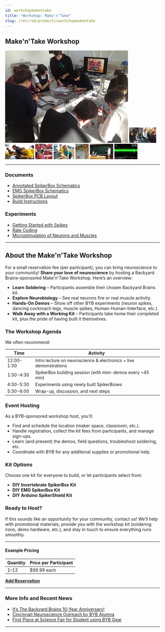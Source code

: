 ```yaml
---
id: workshopmakentake
title: "Workshop: Make'n'Take"
slug: /retired/products/workshopmakentake
---
```


## Make'n'Take Workshop

![MakeTake09 Product](./img/maketake09_product.jpg)
[![MakeTake01 small](./img/maketake01_sm.jpg)](./img/maketake01.jpg)
[![MakeTake02 small](./img/maketake02_sm.jpg)](./img/maketake02.jpg)
[![MakeTake03 small](./img/maketake03_sm.jpg)](./img/maketake03.jpg)
[![MakeTake04 small](./img/maketake04_sm.jpg)](./img/maketake04.jpg)
[![MakeTake05 small](./img/maketake05_sm.jpg)](./img/maketake05.jpg)
[![MakeTake06 small](./img/maketake06_sm.jpg)](./img/maketake06.jpg)
[![MakeTake08 small](./img/maketake08_sm.jpg)](./img/maketake08.jpg)

---

### Documents

  - [Annotated SpikerBox Schematics](./files/SpikerBox.v.1.3c.Annotated.Schematics.pdf)
  - [EMG SpikerBox Schematics](./files/EMGSpikerBox.v.1.0.pdf)
  - [SpikerBox PCB Layout](./files/SpikerBox.v.1.3c.layout.pdf)
  - [Build Instructions](/diy/spikerbox)

### Experiments

  - [Getting Started with Spikes](/experiments/spikerbox)
  - [Rate Coding](/experiments/ratecoding)
  - [Microstimulation of Neurons and Muscles](/experiments/microstimulation)

---

## About the Make'n'Take Workshop

For a small reservation fee (per participant), you can bring neuroscience
to your community! **Share your love of neuroscience** by hosting a
Backyard Brains–sponsored Make'n'Take Workshop. Here’s an overview:

- **Learn Soldering** – Participants assemble their chosen Backyard Brains kit.
- **Explore Neurobiology** – See real neurons fire or real muscle activity.
- **Hands-On Demos** – Show off other BYB experiments (neuron spikes, dancing cockroach legs, muscle spikes, Human-Human-Interface, etc.).
- **Walk Away with a Working Kit** – Participants take home their completed kit, plus the pride of having built it themselves.

### The Workshop Agenda

We often recommend:

| Time        | Activity                                                       |
|-------------|---------------------------------------------------------------|
| 12:00-1:30  | Intro lecture on neuroscience & electronics + live demonstrations |
| 1:30-4:30   | SpikerBox building session (with mini-demos every ~45 min)    |
| 4:30-5:30   | Experiments using newly built SpikerBoxes                     |
| 5:30-6:00   | Wrap-up, discussion, and next steps                           |

### Event Hosting

As a BYB-sponsored workshop host, you’ll:
- Find and schedule the location (maker space, classroom, etc.).
- Handle registration, collect the kit fees from participants, and manage sign-ups.
- Learn (and present) the demos, field questions, troubleshoot soldering, etc.
- Coordinate with BYB for any additional supplies or promotional help.

### Kit Options

Choose one kit for everyone to build, or let participants select from:
- **DIY Invertebrate SpikerBox Kit**
- **DIY EMG SpikerBox Kit**
- **DIY Arduino SpikerShield Kit**

### Ready to Host?

If this sounds like an opportunity for your community, contact us! We’ll help
with promotional materials, provide you with the workshop kit (soldering irons,
demo hardware, etc.), and stay in touch to ensure everything runs smoothly.

---

#### Example Pricing

Quantity | Price per Participant 
---------|-----------------------
1–12     | \$99.99 each  

[**Add Reservation**](/cart)

---

### More Info and Recent News

- [It’s The Backyard Brains 10-Year Anniversary!](http://blog.backyardbrains.com/?p=4906)
- [Cincinnati Neuroscience Outreach by BYB Alumna](http://blog.backyardbrains.com/?p=4870)
- [First Place at Science Fair for Student using BYB Gear](http://blog.backyardbrains.com/?p=4861)

---